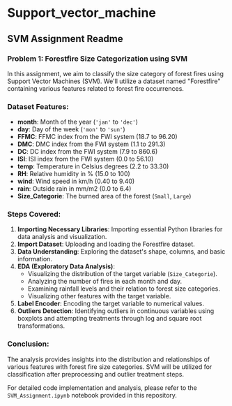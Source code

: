  # Support_vector_machine

## SVM Assignment Readme

### Problem 1: Forestfire Size Categorization using SVM

In this assignment, we aim to classify the size category of forest fires using Support Vector Machines (SVM). We'll utilize a dataset named "Forestfire" containing various features related to forest fire occurrences.

### Dataset Features:

- **month**: Month of the year (`'jan'` to `'dec'`)
- **day**: Day of the week (`'mon'` to `'sun'`)
- **FFMC**: FFMC index from the FWI system (18.7 to 96.20)
- **DMC**: DMC index from the FWI system (1.1 to 291.3)
- **DC**: DC index from the FWI system (7.9 to 860.6)
- **ISI**: ISI index from the FWI system (0.0 to 56.10)
- **temp**: Temperature in Celsius degrees (2.2 to 33.30)
- **RH**: Relative humidity in % (15.0 to 100)
- **wind**: Wind speed in km/h (0.40 to 9.40)
- **rain**: Outside rain in mm/m2 (0.0 to 6.4)
- **Size_Categorie**: The burned area of the forest (`Small`, `Large`)

### Steps Covered:

1. **Importing Necessary Libraries**: Importing essential Python libraries for data analysis and visualization.
2. **Import Dataset**: Uploading and loading the Forestfire dataset.
3. **Data Understanding**: Exploring the dataset's shape, columns, and basic information.
4. **EDA (Exploratory Data Analysis)**:
   - Visualizing the distribution of the target variable (`Size_Categorie`).
   - Analyzing the number of fires in each month and day.
   - Examining rainfall levels and their relation to forest size categories.
   - Visualizing other features with the target variable.
5. **Label Encoder**: Encoding the target variable to numerical values.
6. **Outliers Detection**: Identifying outliers in continuous variables using boxplots and attempting treatments through log and square root transformations.

### Conclusion:

The analysis provides insights into the distribution and relationships of various features with forest fire size categories. SVM will be utilized for classification after preprocessing and outlier treatment steps.

For detailed code implementation and analysis, please refer to the `SVM_Assignment.ipynb` notebook provided in this repository.
